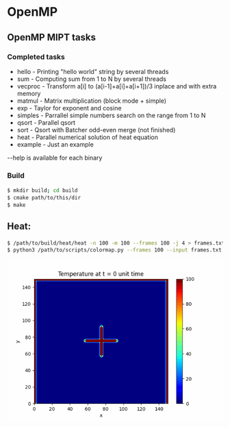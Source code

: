 # OpenMP
## OpenMP MIPT tasks

### Completed tasks
 - hello - Printing "hello world" string by several threads
 - sum - Computing sum from 1 to N by several threads
 - vecproc - Transform a[i] to (a[i-1]+a[i]+a[i+1])/3 inplace and with extra memory
 - matmul - Matrix multiplication (block mode + simple)
 - exp - Taylor for exponent and cosine
 - simples - Parrallel simple numbers search on the range from 1 to N
 - qsort - Parallel qsort
 - sort - Qsort with Batcher odd-even merge (not finished)
 - heat - Parallel numerical solution of heat equation
 - example - Just an example

--help is available for each binary


### Build
```bash
$ mkdir build; cd build
$ cmake path/to/this/dir
$ make
```

## Heat:
```bash
$ /path/to/build/heat/heat -n 100 -m 100 --frames 100 -j 4 > frames.txt
$ python3 /path/to/scripts/colormap.py --frames 100 --input frames.txt 
```

![](heat.gif)